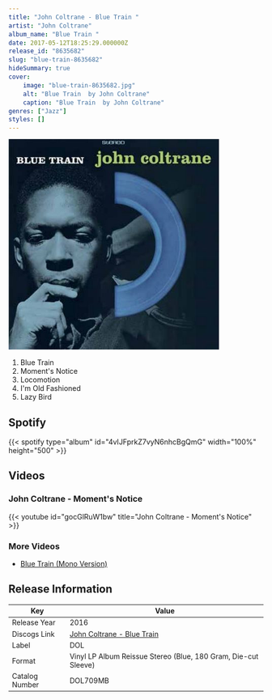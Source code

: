 ```yaml
---
title: "John Coltrane - Blue Train "
artist: "John Coltrane"
album_name: "Blue Train "
date: 2017-05-12T18:25:29.000000Z
release_id: "8635682"
slug: "blue-train-8635682"
hideSummary: true
cover:
    image: "blue-train-8635682.jpg"
    alt: "Blue Train  by John Coltrane"
    caption: "Blue Train  by John Coltrane"
genres: ["Jazz"]
styles: []
---
```


![Blue Train  by John Coltrane](blue-train-8635682.jpg)

<!-- section break -->

1. Blue Train
2. Moment's Notice
3. Locomotion
4. I'm Old Fashioned
5. Lazy Bird

<!-- section break -->


## Spotify
{{< spotify type="album" id="4vIJFprkZ7vyN6nhcBgQmG" width="100%" height="500" >}}



## Videos
### John Coltrane - Moment's Notice
{{< youtube id="gocGlRuW1bw" title="John Coltrane - Moment's Notice" >}}<br>

### More Videos

- [Blue Train (Mono Version)](https://www.youtube.com/watch?v=XF9ebuo4tP8)


## Release Information
|  Key           | Value                                                |
| ---------------| ---------------------------------------------------- |
| Release Year   | 2016                                   |
| Discogs Link   | [John Coltrane - Blue Train ](https://www.discogs.com/release/8635682-John-Coltrane-Blue-Train-) |
| Label          | DOL |
| Format         | Vinyl LP Album Reissue Stereo (Blue, 180 Gram, Die-cut Sleeve) |
| Catalog Number | DOL709MB |

